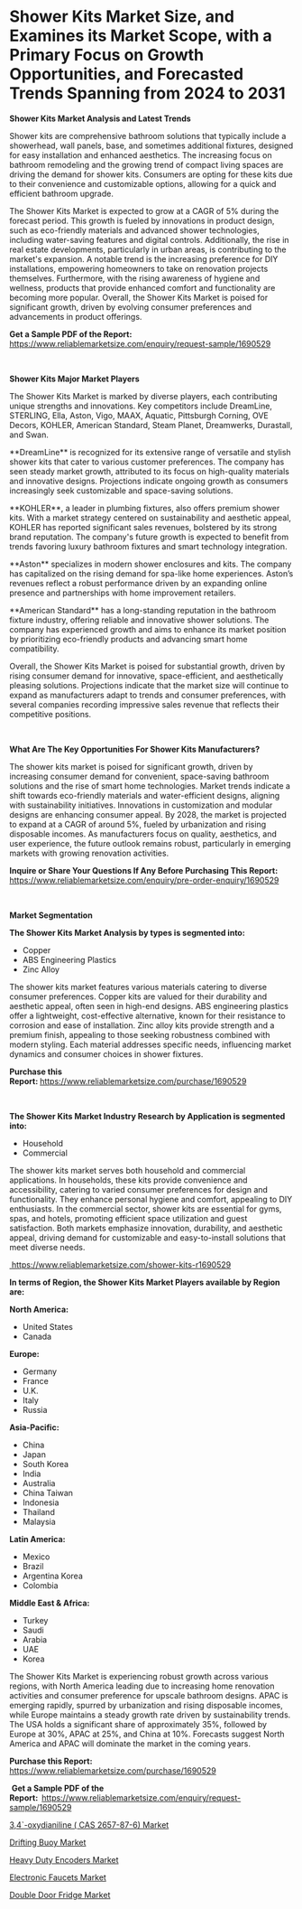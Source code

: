 <p><h1>Shower Kits Market Size, and Examines its Market Scope, with a Primary Focus on Growth Opportunities, and Forecasted Trends Spanning from 2024 to 2031</h1></p><p><strong>Shower Kits Market Analysis and Latest Trends</strong></p>
<p><p>Shower kits are comprehensive bathroom solutions that typically include a showerhead, wall panels, base, and sometimes additional fixtures, designed for easy installation and enhanced aesthetics. The increasing focus on bathroom remodeling and the growing trend of compact living spaces are driving the demand for shower kits. Consumers are opting for these kits due to their convenience and customizable options, allowing for a quick and efficient bathroom upgrade.</p><p>The Shower Kits Market is expected to grow at a CAGR of 5% during the forecast period. This growth is fueled by innovations in product design, such as eco-friendly materials and advanced shower technologies, including water-saving features and digital controls. Additionally, the rise in real estate developments, particularly in urban areas, is contributing to the market's expansion. A notable trend is the increasing preference for DIY installations, empowering homeowners to take on renovation projects themselves. Furthermore, with the rising awareness of hygiene and wellness, products that provide enhanced comfort and functionality are becoming more popular. Overall, the Shower Kits Market is poised for significant growth, driven by evolving consumer preferences and advancements in product offerings.</p></p>
<p><strong>Get a Sample PDF of the Report:&nbsp;</strong> <a href="https://www.reliablemarketsize.com/enquiry/request-sample/1690529?utm_campaign=1506&utm_medium=2&utm_source=Github&utm_content=ia&utm_term=19102024&utm_id=shower-kits">https://www.reliablemarketsize.com/enquiry/request-sample/1690529</a></p>
<p>&nbsp;</p>
<p><strong>Shower Kits Major Market Players</strong></p>
<p><p>The Shower Kits Market is marked by diverse players, each contributing unique strengths and innovations. Key competitors include DreamLine, STERLING, Ella, Aston, Vigo, MAAX, Aquatic, Pittsburgh Corning, OVE Decors, KOHLER, American Standard, Steam Planet, Dreamwerks, Durastall, and Swan.</p><p>**DreamLine** is recognized for its extensive range of versatile and stylish shower kits that cater to various customer preferences. The company has seen steady market growth, attributed to its focus on high-quality materials and innovative designs. Projections indicate ongoing growth as consumers increasingly seek customizable and space-saving solutions.</p><p>**KOHLER**, a leader in plumbing fixtures, also offers premium shower kits. With a market strategy centered on sustainability and aesthetic appeal, KOHLER has reported significant sales revenues, bolstered by its strong brand reputation. The company's future growth is expected to benefit from trends favoring luxury bathroom fixtures and smart technology integration.</p><p>**Aston** specializes in modern shower enclosures and kits. The company has capitalized on the rising demand for spa-like home experiences. Aston’s revenues reflect a robust performance driven by an expanding online presence and partnerships with home improvement retailers.</p><p>**American Standard** has a long-standing reputation in the bathroom fixture industry, offering reliable and innovative shower solutions. The company has experienced growth and aims to enhance its market position by prioritizing eco-friendly products and advancing smart home compatibility.</p><p>Overall, the Shower Kits Market is poised for substantial growth, driven by rising consumer demand for innovative, space-efficient, and aesthetically pleasing solutions. Projections indicate that the market size will continue to expand as manufacturers adapt to trends and consumer preferences, with several companies recording impressive sales revenue that reflects their competitive positions.</p></p>
<p>&nbsp;</p>
<p><strong>What Are The Key Opportunities For Shower Kits Manufacturers?</strong></p>
<p><p>The shower kits market is poised for significant growth, driven by increasing consumer demand for convenient, space-saving bathroom solutions and the rise of smart home technologies. Market trends indicate a shift towards eco-friendly materials and water-efficient designs, aligning with sustainability initiatives. Innovations in customization and modular designs are enhancing consumer appeal. By 2028, the market is projected to expand at a CAGR of around 5%, fueled by urbanization and rising disposable incomes. As manufacturers focus on quality, aesthetics, and user experience, the future outlook remains robust, particularly in emerging markets with growing renovation activities.</p></p>
<p><strong>Inquire or Share Your Questions If Any Before Purchasing This Report:</strong> <a href="https://www.reliablemarketsize.com/enquiry/pre-order-enquiry/1690529?utm_campaign=1506&utm_medium=2&utm_source=Github&utm_content=ia&utm_term=19102024&utm_id=shower-kits">https://www.reliablemarketsize.com/enquiry/pre-order-enquiry/1690529</a></p>
<p>&nbsp;</p>
<p><strong>Market Segmentation</strong></p>
<p><strong>The Shower Kits Market Analysis by types is segmented into:</strong></p>
<p><ul><li>Copper</li><li>ABS Engineering Plastics</li><li>Zinc Alloy</li></ul></p>
<p><p>The shower kits market features various materials catering to diverse consumer preferences. Copper kits are valued for their durability and aesthetic appeal, often seen in high-end designs. ABS engineering plastics offer a lightweight, cost-effective alternative, known for their resistance to corrosion and ease of installation. Zinc alloy kits provide strength and a premium finish, appealing to those seeking robustness combined with modern styling. Each material addresses specific needs, influencing market dynamics and consumer choices in shower fixtures.</p></p>
<p><strong>Purchase this Report:&nbsp;</strong><a href="https://www.reliablemarketsize.com/purchase/1690529?utm_campaign=1506&utm_medium=2&utm_source=Github&utm_content=ia&utm_term=19102024&utm_id=shower-kits">https://www.reliablemarketsize.com/purchase/1690529</a></p>
<p>&nbsp;</p>
<p><strong>The Shower Kits Market Industry Research by Application is segmented into:</strong></p>
<p><ul><li>Household</li><li>Commercial</li></ul></p>
<p><p>The shower kits market serves both household and commercial applications. In households, these kits provide convenience and accessibility, catering to varied consumer preferences for design and functionality. They enhance personal hygiene and comfort, appealing to DIY enthusiasts. In the commercial sector, shower kits are essential for gyms, spas, and hotels, promoting efficient space utilization and guest satisfaction. Both markets emphasize innovation, durability, and aesthetic appeal, driving demand for customizable and easy-to-install solutions that meet diverse needs.</p></p>
<p><a href="https://www.reliablemarketsize.com/shower-kits-r1690529?utm_campaign=1506&utm_medium=2&utm_source=Github&utm_content=ia&utm_term=19102024&utm_id=shower-kits">&nbsp;https://www.reliablemarketsize.com/shower-kits-r1690529</a></p>
<p><strong>In terms of Region, the Shower Kits Market Players available by Region are:</strong></p>
<p>
    <p> <strong> North America: </strong>
        <ul>
            <li>United States</li>
            <li>Canada</li>
        </ul>
        </p> 
    <p> <strong> Europe: </strong>
        <ul>
            <li>Germany</li>
            <li>France</li>
            <li>U.K.</li>
            <li>Italy</li>
            <li>Russia</li>
        </ul>
        </p> 
    <p> <strong> Asia-Pacific: </strong>
        <ul>
            <li>China</li>
            <li>Japan</li>
            <li>South Korea</li>
            <li>India</li>
            <li>Australia</li>
            <li>China Taiwan</li>
            <li>Indonesia</li>
            <li>Thailand</li>
            <li>Malaysia</li>
        </ul>
        </p> 
    <p> <strong> Latin America: </strong>
        <ul>
            <li>Mexico</li>
            <li>Brazil</li>
            <li>Argentina Korea</li>
            <li>Colombia</li>
        </ul>
        </p> 
    <p> <strong> Middle East & Africa: </strong>
        <ul>
            <li>Turkey</li>
            <li>Saudi</li>
            <li>Arabia</li>
            <li>UAE</li>
            <li>Korea</li>
        </ul>
    </p>
    </p>
<p><p>The Shower Kits Market is experiencing robust growth across various regions, with North America leading due to increasing home renovation activities and consumer preference for upscale bathroom designs. APAC is emerging rapidly, spurred by urbanization and rising disposable incomes, while Europe maintains a steady growth rate driven by sustainability trends. The USA holds a significant share of approximately 35%, followed by Europe at 30%, APAC at 25%, and China at 10%. Forecasts suggest North America and APAC will dominate the market in the coming years.</p></p>
<p><strong>Purchase this Report: </strong><a href="https://www.reliablemarketsize.com/purchase/1690529?utm_campaign=1506&utm_medium=2&utm_source=Github&utm_content=ia&utm_term=19102024&utm_id=shower-kits">https://www.reliablemarketsize.com/purchase/1690529</a></p>
<p>&nbsp;<strong>Get a Sample PDF of the Report:&nbsp;&nbsp;</strong><a href="https://www.reliablemarketsize.com/enquiry/request-sample/1690529?utm_campaign=1506&utm_medium=2&utm_source=Github&utm_content=ia&utm_term=19102024&utm_id=shower-kits">https://www.reliablemarketsize.com/enquiry/request-sample/1690529</a></p>
<p><strong></strong></p>
<p><p><a href="https://github.com/Chiragrp22/Market-Research-Report-List-6/blob/main/34-oxydianiline-cas-2657-87-6-market.md?utm_campaign=1506&utm_medium=2&utm_source=Github&utm_content=ia&utm_term=19102024&utm_id=shower-kits">3,4`-oxydianiline ( CAS 2657-87-6) Market</a></p><p><a href="https://issuu.com/reportprime-2/docs/drifting-buoy-market-size-2030.pptx_119e3af7d320d9?utm_campaign=1506&utm_medium=2&utm_source=Github&utm_content=ia&utm_term=19102024&utm_id=shower-kits">Drifting Buoy Market</a></p><p><a href="https://www.linkedin.com/pulse/emerging-trends-heavy-duty-encoders-market-global-outlook-hebve?utm_campaign=1506&utm_medium=2&utm_source=Github&utm_content=ia&utm_term=19102024&utm_id=shower-kits">Heavy Duty Encoders Market</a></p><p><a href="https://www.linkedin.com/pulse/emerging-trends-electronic-faucets-market-detailed-overview-0dzae?utm_campaign=1506&utm_medium=2&utm_source=Github&utm_content=ia&utm_term=19102024&utm_id=shower-kits">Electronic Faucets Market</a></p><p><a href="https://issuu.com/reportprime-2/docs/double-door-fridge-market-size-2030_684c443c634b03?utm_campaign=1506&utm_medium=2&utm_source=Github&utm_content=ia&utm_term=19102024&utm_id=shower-kits">Double Door Fridge Market</a></p></p>